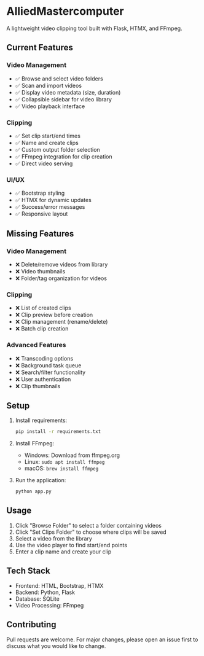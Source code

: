 # AlliedMastercomputer

A lightweight video clipping tool built with Flask, HTMX, and FFmpeg.

## Current Features

### Video Management
- ✅ Browse and select video folders
- ✅ Scan and import videos
- ✅ Display video metadata (size, duration)
- ✅ Collapsible sidebar for video library
- ✅ Video playback interface

### Clipping
- ✅ Set clip start/end times
- ✅ Name and create clips
- ✅ Custom output folder selection
- ✅ FFmpeg integration for clip creation
- ✅ Direct video serving

### UI/UX
- ✅ Bootstrap styling
- ✅ HTMX for dynamic updates
- ✅ Success/error messages
- ✅ Responsive layout

## Missing Features

### Video Management
- ❌ Delete/remove videos from library
- ❌ Video thumbnails
- ❌ Folder/tag organization for videos

### Clipping
- ❌ List of created clips
- ❌ Clip preview before creation
- ❌ Clip management (rename/delete)
- ❌ Batch clip creation

### Advanced Features
- ❌ Transcoding options
- ❌ Background task queue
- ❌ Search/filter functionality
- ❌ User authentication
- ❌ Clip thumbnails

## Setup

1. Install requirements:
   ```bash
   pip install -r requirements.txt
   ```

2. Install FFmpeg:
   - Windows: Download from ffmpeg.org
   - Linux: `sudo apt install ffmpeg`
   - macOS: `brew install ffmpeg`

3. Run the application:
   ```bash
   python app.py
   ```

## Usage

1. Click "Browse Folder" to select a folder containing videos
2. Click "Set Clips Folder" to choose where clips will be saved
3. Select a video from the library
4. Use the video player to find start/end points
5. Enter a clip name and create your clip

## Tech Stack

- Frontend: HTML, Bootstrap, HTMX
- Backend: Python, Flask
- Database: SQLite
- Video Processing: FFmpeg

## Contributing

Pull requests are welcome. For major changes, please open an issue first to discuss what you would like to change.